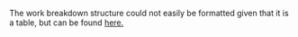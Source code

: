 The work breakdown structure could not easily be formatted given that it is a table, but can be found [here.](https://docs.google.com/spreadsheets/d/1iUyd_XlZagUm6SWNTizemAnnNW4KyZbOQekejByNFxk/edit?usp=sharing)
